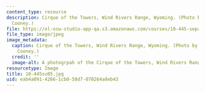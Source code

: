 ```yaml
---
content_type: resource
description: Cirque of the Towers, Wind Rivers Range, Wyoming. (Photo by Prof. Charles
  Cooney.)
file: https://ol-ocw-studio-app-qa.s3.amazonaws.com/courses/10-445-separation-processes-for-biochemical-products-summer-2005/eab4a09142661cb058d7070264a8eb43_10-445su05.jpg
file_type: image/jpeg
image_metadata:
  caption: Cirque of the Towers, Wind Rivers Range, Wyoming. (Photo by Prof. Charles
    Cooney.)
  credit: ''
  image-alt: A photogrpah of the Cirque of the Towers, Wind Rivers Range, Wyoming.
resourcetype: Image
title: 10-445su05.jpg
uid: eab4a091-4266-1cb0-58d7-070264a8eb43
---
```

